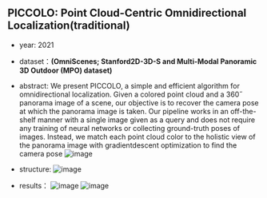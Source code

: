 ## PICCOLO: Point Cloud-Centric Omnidirectional Localization(traditional)


- year: 2021

- dataset：**(OmniScenes; Stanford2D-3D-S and Multi-Modal Panoramic 3D Outdoor (MPO) dataset)**  

- abstract: We present PICCOLO, a simple and efficient algorithm for omnidirectional localization. Given a colored point cloud and a 360˝ panorama image of a scene, our objective is to recover the camera pose at which the panorama image is taken. Our pipeline works in an off-the-shelf manner with a single image given as a query and does not require any training of neural networks or collecting ground-truth poses of images. Instead, we match each point cloud color to the holistic view of the panorama image with gradientdescent optimization to find the camera pose
![image](https://github.com/VLISLAB/360-DL-Survey/blob/main/Images/PICCOLOabstract.png)

- structure:
![image](https://github.com/VLISLAB/360-DL-Survey/blob/main/Images/PICCOLOstructure.png)

- results：
![image](https://github.com/VLISLAB/360-DL-Survey/blob/main/Images/PICCOLOresult.png)
![image](https://github.com/VLISLAB/360-DL-Survey/blob/main/Images/PICCOLOresult1.png)


